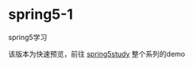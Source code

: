 # spring5-1
spring5学习



该版本为快速预览，前往 [spring5study](https://github.com/99733287/spring5study) 整个系列的demo

